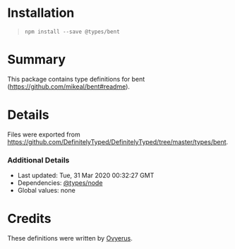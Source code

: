 # Installation
> `npm install --save @types/bent`

# Summary
This package contains type definitions for bent (https://github.com/mikeal/bent#readme).

# Details
Files were exported from https://github.com/DefinitelyTyped/DefinitelyTyped/tree/master/types/bent.

### Additional Details
 * Last updated: Tue, 31 Mar 2020 00:32:27 GMT
 * Dependencies: [@types/node](https://npmjs.com/package/@types/node)
 * Global values: none

# Credits
These definitions were written by [Ovyerus](https://github.com/Ovyerus).
